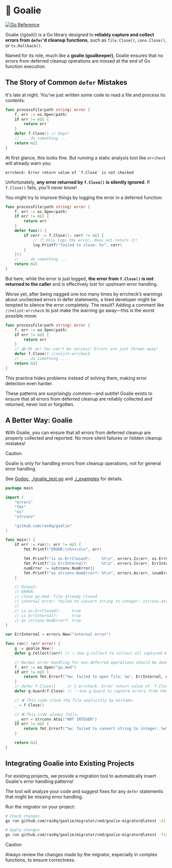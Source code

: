 # 🥅 Goalie

[![Go Reference](https://pkg.go.dev/badge/github.com/ras0q/goalie.svg)](https://pkg.go.dev/github.com/ras0q/goalie)

Goalie (/góʊli/) is a Go library designed to **reliably capture and collect errors from `defer`'d cleanup functions**, such as `file.Close()`, `conn.Close()`, or `tx.Rollback()`.

Named for its role, much like a **goalie (goalkeeper)**, Goalie ensures that no errors from deferred cleanup operations are missed at the end of Go function execution.

## The Story of Common `defer` Mistakes

It's late at night. You've just written some code to read a file and process its contents:

```go
func processFile(path string) error {
    f, err := os.Open(path)
    if err != nil {
        return err
    }
    defer f.Close() // Oops!
    // ... do something ...
    return nil
}
```

At first glance, this looks fine. But running a static analysis tool like `errcheck` will already warn you:

```
errcheck: Error return value of `f.Close` is not checked
```

Unfortunately, **any error returned by `f.Close()` is silently ignored**. If `f.Close()` fails, you'll never know!

You might try to improve things by logging the error in a deferred function:

```go
func processFile(path string) error {
    f, err := os.Open(path)
    if err != nil {
        return err
    }
    defer func() {
        if cerr := f.Close(); cerr != nil {
            // 😶 Only logs the error, does not return it!
            log.Printf("failed to close: %v", cerr)
        }
    }()
    // ... do something ...
    return nil
}
```

But here, while the error is just logged, **the error from `f.Close()` is not returned to the caller** and is effectively lost for upstream error handling.

Worse yet, after being nagged one too many times by errcheck’s warnings about unchecked errors in defer statements, a tired developer might be tempted to silence the error completely. The result? Adding a comment like `//nolint:errcheck` to just make the warning go away—this is the worst possible move:

```go
func processFile(path string) error {
    f, err := os.Open(path)
    if err != nil {
        return err
    }
    // 😱 Oh no! You can't be serious! Errors are just thrown away!
    defer f.Close() //nolint:errcheck
    // ... do something ...
    return nil
}
```

This practice hides problems instead of solving them, making error detection even harder.

These patterns are surprisingly common—and subtle! Goalie exists to ensure that all errors from deferred cleanup are reliably collected and returned, never lost or forgotten.

## A Better Way: Goalie

With Goalie, you can ensure that all errors from deferred cleanup are properly collected and reported. No more silent failures or hidden cleanup mistakes!

> [!CAUTION]
> Goalie is only for handling errors from cleanup operations, not for general error handling.

See [Godoc](https://pkg.go.dev/github.com/ras0q/goalie), [./goalie_test.go](./goalie_test.go) and [./_examples](./_examples) for details.

<!-- Developer note: This sample code is copied from ./_examples/basic/main.go. Keep in sync. -->

```go
package main

import (
    "errors"
    "fmt"
    "os"
    "strconv"

    "github.com/ras0q/goalie"
)

func main() {
    if err := run(); err != nil {
        fmt.Printf("EROOR:\n%+v\n\n", err)

        fmt.Printf("is os.ErrClosed?:     %t\n", errors.Is(err, os.ErrClosed))
        fmt.Printf("is ErrInternal?:      %t\n", errors.Is(err, ErrInternal))
        numError := &strconv.NumError{}
        fmt.Printf("as strconv.NumError?: %t\n", errors.As(err, &numError))
    }

    // Output:
    // ERROR:
    // close go.mod: file already closed
    // internal error: failed to convert string to integer: strconv.Atoi: parsing "N0T 1NTEGER": invalid syntax
    //
    // is os.ErrClosed?:     true
    // is ErrInternal?:      true
    // as strconv.NumError?: true
}

var ErrInternal = errors.New("internal error")

func run() (err error) {
    g := goalie.New()
    defer g.Collect(&err) // ✅ Use g.Collect to collect all captured errors at final.

    // Normal error handling for non-deferred operations should be done separately.
    f, err := os.Open("go.mod")
    if err != nil {
        return fmt.Errorf("%w: failed to open file: %w", ErrInternal, err)
    }
    // defer f.Close()     // 🧐 errcheck: Error return value of `f.Close` is not checked.
    defer g.Guard(f.Close) // ✅ Use g.Guard to capture errors from the deferred cleanup function.

    // ❌ This code close the file explicitly by mistake.
    _ = f.Close()

    // ❌ This code always fails.
    _, err = strconv.Atoi("N0T 1NTEGER")
    if err != nil {
        return fmt.Errorf("%w: failed to convert string to integer: %w", ErrInternal, err)
    }

    return nil
}
```

## Integrating Goalie into Existing Projects

For existing projects, we provide a migration tool to automatically insert Goalie's error handling patterns!

The tool will analyze your code and suggest fixes for any `defer` statements that might be missing error handling.

Run the migrator on your project:

```bash
# Check changes
go run github.com/ras0q/goalie/migrator/cmd/goalie-migrator@latest -diff -fix ./...

# Apply changes
go run github.com/ras0q/goalie/migrator/cmd/goalie-migrator@latest -fix ./...
```

> [!CAUTION]
> Always review the changes made by the migrator, especially in complex functions, to ensure correctness.

